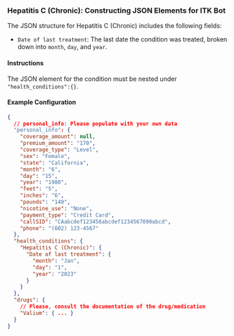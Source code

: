 ### Hepatitis C (Chronic): Constructing JSON Elements for ITK Bot

The JSON structure for Hepatitis C (Chronic) includes the following fields:

- `Date of last treatment`: The last date the condition was treated, broken down into `month`, `day`, and `year`.

#### Instructions

The JSON element for the condition must be nested under `"health_conditions":{}`.

#### Example Configuration

```json
{
  // personal_info: Please populate with your own data
  "personal_info": {
    "coverage_amount": null,
    "premium_amount": "170",
    "coverage_type": "Level",
    "sex": "Female",
    "state": "California",
    "month": "6",
    "day": "15",
    "year": "1980",
    "feet": "5",
    "inches": "6",
    "pounds": "140",
    "nicotine_use": "None",
    "payment_type": "Credit Card",
    "callSID": "CAabcdef123456abcdef1234567890abcd",
    "phone": "(602) 123-4567"
  },
  "health_conditions": {
    "Hepatitis C (Chronic)": {
      "Date of last treatment": {
        "month": "Jan",
        "day": "1",
        "year": "2023"
      }
    }
  },
  "drugs": {
    // Please, consult the documentation of the drug/medication
    "Valium": { ... }
  }
}
```
